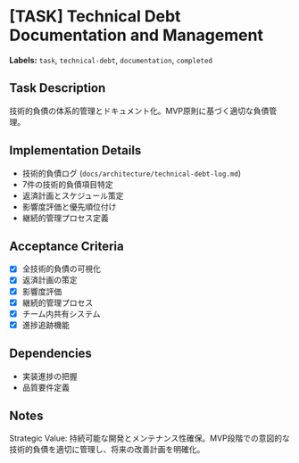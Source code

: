 # [TASK] Technical Debt Documentation and Management

**Labels:** `task`, `technical-debt`, `documentation`, `completed`

## Task Description
技術的負債の体系的管理とドキュメント化。MVP原則に基づく適切な負債管理。

## Implementation Details
- 技術的負債ログ (`docs/architecture/technical-debt-log.md`)
- 7件の技術的負債項目特定
- 返済計画とスケジュール策定
- 影響度評価と優先順位付け
- 継続的管理プロセス定義

## Acceptance Criteria
- [x] 全技術的負債の可視化
- [x] 返済計画の策定
- [x] 影響度評価
- [x] 継続的管理プロセス
- [x] チーム内共有システム
- [x] 進捗追跡機能

## Dependencies
- 実装進捗の把握
- 品質要件定義

## Notes
Strategic Value: 持続可能な開発とメンテナンス性確保。MVP段階での意図的な技術的負債を適切に管理し、将来の改善計画を明確化。